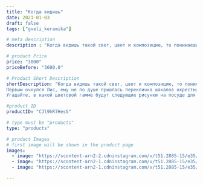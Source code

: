 ```yaml
---
title: "Когда видишь"
date: 2021-01-03
draft: false
tags: ["gveli_keramika"]

# meta description
description : "Когда видишь такой свет, цвет и композицию, то понимаешь, что тебе ещё учиться и учиться.  Ночной пейзаж по дороге из Домбая просто пригвоздил нас на месте свое"

# product Price
price: "3000"
priceBefore: "3600.0"

# Product Short Description
shortDescription: "Когда видишь такой свет, цвет и композицию, то понимаешь, что тебе ещё учиться и учиться.  Ночной пейзаж по дороге из Домбая просто пригвоздил нас на месте своей нереальной инопланетной красотой! Мы буквально не могли оторвать глаз от этих индиговых сумерек, кобальтовых гор, молочной луны и огей//-самоцветов посёлка внизу в ущелье.
Первым очнулся Лис, ему не по душе пришлась перекличка шакалов окрестных гор! 😊
Угадайте, в какой цветовой гамме будут следующие рисунки на посуде для лыжных курортов? 😜"

#product ID
productID: "CJl9hR7HesG"

# type must be "products"
type: "products"

# product Images
# first image will be shown in the product page
images:
  - image: "https://scontent-arn2-2.cdninstagram.com/v/t51.2885-15/e35/135339844_112712727311861_3851065141450509965_n.jpg?se=7&tp=1&_nc_ht=scontent-arn2-2.cdninstagram.com&_nc_cat=105&_nc_ohc=8S6ST_af3mgAX_RyBi3&oh=8137d6076e12b73e63ea49509ddd112d&oe=606FEC3C&ig_cache_key=MjQ3ODY1NzczNDk2OTIxNjY1Ng%3D%3D.2"
  - image: "https://scontent-arn2-1.cdninstagram.com/v/t51.2885-15/e35/135393190_777920926141894_5530291991075867344_n.jpg?se=7&tp=1&_nc_ht=scontent-arn2-1.cdninstagram.com&_nc_cat=110&_nc_ohc=7StnRXIX19sAX__4fnp&oh=60dfb427705b67867d0cf23cc75d5194&oe=6070F245&ig_cache_key=MjQ3ODY1NzczNDk4NjA3MTk3Ng%3D%3D.2"
  - image: "https://scontent-arn2-1.cdninstagram.com/v/t51.2885-15/e35/134745833_1024563621365187_2865143786387422136_n.jpg?se=7&tp=1&_nc_ht=scontent-arn2-1.cdninstagram.com&_nc_cat=103&_nc_ohc=iwVY87XF0eUAX_A9A6j&oh=6ac5d61627473b3157001271d01ff48e&oe=606DF4D7&ig_cache_key=MjQ3ODY1NzczNTAxOTcwNzg3MA%3D%3D.2"

---
```

